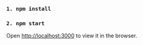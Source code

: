 ### `1. npm install`
### `2. npm start`

Open [http://localhost:3000](http://localhost:3000) to view it in the browser.
